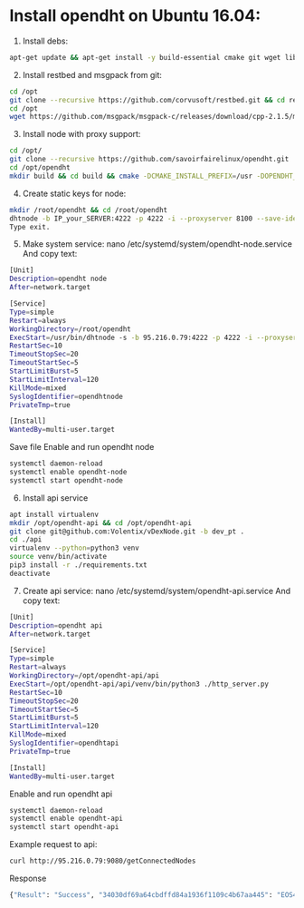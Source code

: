 # Install opendht on Ubuntu 16.04:
1. Install debs:
```bash
apt-get update && apt-get install -y build-essential cmake git wget libncurses5-dev libreadline-dev nettle-dev libgnutls28-dev libuv1-dev cython3 python3-dev libcppunit-dev libjsoncpp-dev libasio-dev libssl-dev python3-setuptools
```

2. Install restbed and msgpack from git:
```bash
cd /opt
git clone --recursive https://github.com/corvusoft/restbed.git && cd restbed && mkdir build && cd build && cmake -DBUILD_TESTS=NO -DBUILD_EXAMPLES=NO -DBUILD_SSL=NO -DBUILD_SHARED=YES -DCMAKE_INSTALL_PREFIX=/usr -DCMAKE_INSTALL_LIBDIR=lib .. && make -j8 install && cd .. && rm -rf restbed
cd /opt
wget https://github.com/msgpack/msgpack-c/releases/download/cpp-2.1.5/msgpack-2.1.5.tar.gz && tar -xzf msgpack-2.1.5.tar.gz && cd msgpack-2.1.5 && mkdir build && cd build && cmake -DMSGPACK_CXX11=ON -DMSGPACK_BUILD_EXAMPLES=OFF -DCMAKE_INSTALL_PREFIX=/usr .. && make -j8 && make install && cd ../.. && rm -rf msgpack-2.1.5 msgpack-2.1.5.tar.gz
```

3. Install node with proxy support:
```bash
cd /opt/
git clone --recursive https://github.com/savoirfairelinux/opendht.git
cd /opt/opendht 
mkdir build && cd build && cmake -DCMAKE_INSTALL_PREFIX=/usr -DOPENDHT_PYTHON=On -DOPENDHT_LTO=On -DOPENDHT_TESTS=ON -DOPENDHT_PROXY_SERVER=ON .. && make -j8 && ./opendht_unit_tests && make install
```

4. Create static keys for node:
```bash
mkdir /root/opendht && cd /root/opendht
dhtnode -b IP_your_SERVER:4222 -p 4222 -i --proxyserver 8100 --save-identity ./node
Type exit.
```
 
5. Make system service:
nano /etc/systemd/system/opendht-node.service
And copy text:
```bash
[Unit]
Description=opendht node
After=network.target

[Service]
Type=simple
Restart=always
WorkingDirectory=/root/opendht
ExecStart=/usr/bin/dhtnode -s -b 95.216.0.79:4222 -p 4222 -i --proxyserver 8100 --certificate /root/opendht/node.crt --privkey /root/opendht/node.pem
RestartSec=10
TimeoutStopSec=20
TimeoutStartSec=5
StartLimitBurst=5
StartLimitInterval=120
KillMode=mixed
SyslogIdentifier=opendhtnode
PrivateTmp=true

[Install]
WantedBy=multi-user.target
```
Save file
Enable and run opendht node
```bash
systemctl daemon-reload
systemctl enable opendht-node
systemctl start opendht-node
```

6. Install api service
```bash
apt install virtualenv
mkdir /opt/opendht-api && cd /opt/opendht-api
git clone git@github.com:Volentix/vDexNode.git -b dev_pt .
cd ./api
virtualenv --python=python3 venv
source venv/bin/activate
pip3 install -r ./requirements.txt
deactivate
```
7. Create api service:
nano /etc/systemd/system/opendht-api.service
And copy text:

```bash
[Unit]
Description=opendht api
After=network.target

[Service]
Type=simple
Restart=always
WorkingDirectory=/opt/opendht-api/api
ExecStart=/opt/opendht-api/api/venv/bin/python3 ./http_server.py
RestartSec=10
TimeoutStopSec=20
TimeoutStartSec=5
StartLimitBurst=5
StartLimitInterval=120
KillMode=mixed
SyslogIdentifier=opendhtapi
PrivateTmp=true

[Install]
WantedBy=multi-user.target
```
Enable and run opendht api
```bash
systemctl daemon-reload
systemctl enable opendht-api
systemctl start opendht-api
```

Example request to api:
```bash
curl http://95.216.0.79:9080/getConnectedNodes
```
Response
```bash
{"Result": "Success", "34030df69a64cbdffd84a1936f1109c4b67aa445": "EOS4y8mHcREZMcnzqWfWPSWLm9oDtWAHPDbNikbN6gB7dD1oPiXhQ", "4ef6b9abf1088ac52d2a7c5126fc7d082e04545a": "EOS6W4d8kBgN7MNyHp3CGPc9KYhbeoTN8qTdqyyiyWQqQnbePDnrJ"}
```
